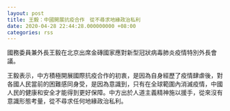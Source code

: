```yaml
---
layout: post
title: 王毅：中國開展抗疫合作　從不尋求地緣政治私利
date: 2020-04-28 22:44:28.000000000 +08:00
categories: rss
---
```


國務委員兼外長王毅在北京出席金磚國家應對新型冠狀病毒肺炎疫情特別外長會議。

王毅表示，中方積極開展國際抗疫合作的初衷，是因為自身經歷了疫情肆虐後，對各國人民當前的困難感同身受，是因為意識到，只有在全球範圍內消滅疫情，中國人民的健康和安全才能得到更好保障。中方出於人道主義精神施以援手，從來沒有意識形態考量，從不尋求任何地緣政治私利。
